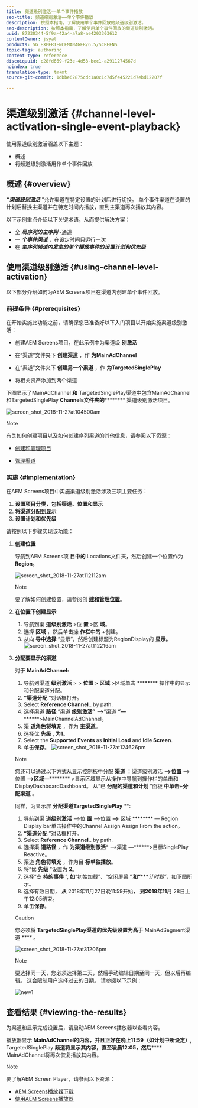 ```yaml
---
title: 频道级别激活——单个事件播放
seo-title: 频道级别激活——单个事件播放
description: 按照本指南，了解使用单个事件回放的频道级别激活。
seo-description: 按照本指南，了解使用单个事件回放的频道级别激活。
uuid: 87230344-5f9a-42a4-a7a8-ae4203303612
contentOwner: jsyal
products: SG_EXPERIENCEMANAGER/6.5/SCREENS
topic-tags: authoring
content-type: reference
discoiquuid: c28fd669-f23e-4d53-bec1-a2911274567d
noindex: true
translation-type: tm+mt
source-git-commit: 1dbbe62875cdc1a0c1c7d5fe45221d7ebd12207f

---
```



# 渠道级别激活 {#channel-level-activation-single-event-playback}

使用渠道级别激活涵盖以下主题：

* 概述
* 将频道级别激活用作单个事件回放

## 概述 {#overview}

***“渠道级别激活*** ”允许渠道在特定设置的计划后进行切换。 单个事件渠道在设置的计划后替换主渠道并在特定时间内播放，直到主渠道再次播放其内容。

以下示例重点介绍以下关键术语，从而提供解决方案：

* 全 ***局序列的主序列*** -通道
* 一 ***个事件渠道*** ，在设定时间只运行一次
* 在 ***主序列频道内发生的单个播放事件的设置计划和优先级***

## 使用渠道级别激活 {#using-channel-level-activation}

以下部分介绍如何为AEM Screens项目在渠道内创建单个事件回放。

### 前提条件 {#prerequisites}

在开始实施此功能之前，请确保您已准备好以下入门项目以开始实施渠道级别激活：

* 创建AEM Screens项目，在此示例中为渠道级 **别激活**

* 在“渠道”文件夹下 **创建渠道** ，作 **为MainAdChannel**

* 在“渠道”文件夹下 **创建另一个渠道** ，作 **为TargetedSinglePlay**

* 将相关资产添加到两个渠道

下图显示了MainAdChannel **和** TargetedSinglePlay渠道中包含MainAdChannel和TargetedSinglePlay **Channels文件夹的********** 渠道级别激活项目。

![screen_shot_2018-11-27at104500am](assets/screen_shot_2018-11-27at104500am.png)

>[!NOTE]
>
>有关如何创建项目以及如何创建序列渠道的其他信息，请参阅以下资源：
>
>* [创建和管理项目](creating-a-screens-project.md)
   >
   >
* [管理渠道](managing-channels.md)
>



### 实施 {#implementation}

在AEM Screens项目中实施渠道级别激活涉及三项主要任务：

1. **设置项目分类，包括渠道、位置和显示**
1. **将渠道分配到显示**
1. **设置计划和优先级**

请按照以下步骤实现该功能：

1. **创建位置**

   导航到AEM Screens项 **目中的** Locations文件夹，然后创建一个位置作为 **Region**。

   ![screen_shot_2018-11-27at112112am](assets/screen_shot_2018-11-27at112112am.png)

   >[!NOTE]
   >
   >要了解如何创建位置，请参阅创 **[建和管理位置](managing-locations.md)**。

1. **在位置下创建显示**

   1. 导航到渠 **道级别激活** >位 **置** >区 **域**。
   1. 选择 **区域** ，然后单击操 **作栏中的** +创建。
   1. 从向 **导中选择** “显示”，然后创建标题为RegionDisplay的 **显示。**
   ![screen_shot_2018-11-27at112216am](assets/screen_shot_2018-11-27at112216am.png)

1. **分配要显示的渠道**

   对于 **MainAdChannel:**

   1. 导航到渠道 **级别激活** > > **位置** > **区域** >区域单击 ******** 操作中的显示和分配渠道分配。
   1. **“渠道分配** ”对话框打开。
   1. Select **Reference Channel**.. by path.
   1. 选择渠道 **路径** “渠道 **级别激活”** —>“渠道 ***”—*********>MainChannelAdChannel。
   1. 渠 **道角色将填充** ，作为 **主渠道**。
   1. 选择优 **先级** , **为1**。
   1. Select the **Supported Events** as **Initial Load** and **Idle Screen**.
   1. 单击&#x200B;**保存**。
   ![screen_shot_2018-11-27at124626pm](assets/screen_shot_2018-11-27at124626pm.png)

   >[!NOTE]
   >
   >您还可以通过以下方式从显示控制板中分配 **渠道** ：渠道级别激活 **—>位置** —>位置 **—>区域—********** >显示区域显示从操作中导航到操作栏的单击和DisplayDashboardDashboard。 从“已 **分配的渠道和计划** ”面板 **中单击+分配渠道** 。

   同样，为显示屏 **分配渠道TargetedSinglePlay** **:

   1. 导航到渠 **道级别激活** —>位 **置** —>位置 **—>** 区域 ******** — Region Display bar单击操作中的Channel Assign Assign From the action。
   1. **“渠道分配** ”对话框打开。
   1. Select **Reference Channel**.. by path.
   1. 选择渠 **道路径** ，作 **为渠道级别激活*** —>渠道 ***—*********>目标SinglePlay Reactive。
   1. 渠道 **角色将填充** ，作为目 **标单独播放**。
   1. 将“优 **先级** ”设置为 **2**。
   1. 选择“支 **持的事件** ”, **如**“初始加载”、“空闲屏幕 **”和“******&#x200B;计时器”*，如下图所示。
   1. 选择有效日期， **从** 2018年11月27日晚11:59开始， **到2018年11月** 28日上午12:05结束。
   1. 单击&#x200B;**保存**。
   >[!CAUTION]
   您必须将 **TargetedSinglePlay渠道的优先级设置为高于** MainAdSegment渠道 **** 。

   ![screen_shot_2018-11-27at31206pm](assets/screen_shot_2018-11-27at31206pm.png)

   >[!NOTE]
   要选择同一天，您必须选择第二天，然后手动编辑日期至同一天，但以后再编辑。 这会限制用户选择过去的日期。 请参阅以下示例：

   ![new1](assets/new1.gif)

## 查看结果 {#viewing-the-results}

为渠道和显示完成设置后，请启动AEM Screens播放器以查看内容。

播放器显示 **MainAdChannel的内容，并且正好在晚上11:59（如计划中所设定）,** TargetedSinglePlay **频道将显示其内容，直至凌晨12:05，然后****** MainAdChannel将再次恢复播放其内容。

>[!NOTE]
要了解AEM Screen Player，请参阅以下资源：
* [AEM Screens播放器下载](https://download.macromedia.com/screens/)
* [使用AEM Screens播放器](working-with-screens-player.md)

